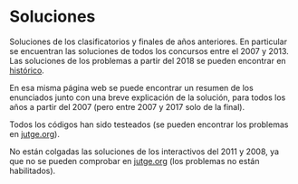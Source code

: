 # Soluciones
Soluciones de los clasificatorios y finales de años anteriores. En particular se encuentran las soluciones de todos los concursos entre el 2007 y 2013. Las soluciones de los problemas a partir del 2018 se pueden encontrar en [histórico](https://olimpiada-informatica.org/ediciones). 

En esa misma página web se puede encontrar un resumen de los enunciados junto con una breve explicación de la solución, para todos los años a partir del 2007 (pero entre 2007 y 2017 solo de la final).

Todos los códigos han sido testeados (se pueden encontrar los problemas en [jutge.org](https://jutge.org)).

No están colgadas las soluciones de los interactivos del 2011 y 2008, ya que no se pueden comprobar en [jutge.org](https://jutge.org) (los problemas no están habilitados).

  



